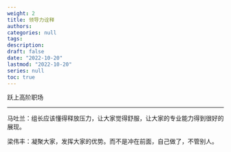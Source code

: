```yaml
---
weight: 2
title: 领导力诠释
authors:
categories: null
tags:
description: 
draft: false
date: "2022-10-20"
lastmod: "2022-10-20"
series: null
toc: true
---
```


跃上高阶职场

<!--more-->
---

马吐兰：组长应该懂得释放压力，让大家觉得舒服，让大家的专业能力得到很好的展现。

梁伟丰：凝聚大家，发挥大家的优势。而不是冲在前面，自己做了，不管别人。

